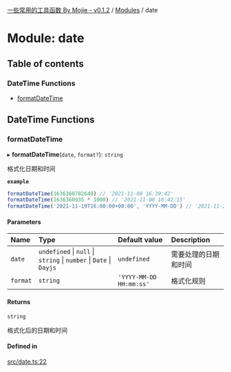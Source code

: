 [一些常用的工具函数 By Mojie - v0.1.2](../README.md) / [Modules](../modules.md) / date

# Module: date

## Table of contents

### DateTime Functions

- [formatDateTime](date.md#formatdatetime)

## DateTime Functions

### formatDateTime

▸ **formatDateTime**(`date`, `format?`): `string`

格式化日期和时间

**`example`**
``` typescript
formatDateTime(1636360782649) // '2021-11-08 16:39:42'
formatDateTime(1636360935 * 1000) // '2021-11-08 16:42:15'
formatDateTime('2021-11-19T16:00:00+00:00', 'YYYY-MM-DD') // '2021-11-20'
```

#### Parameters

| Name | Type | Default value | Description |
| :------ | :------ | :------ | :------ |
| `date` | `undefined` \| ``null`` \| `string` \| `number` \| `Date` \| `Dayjs` | `undefined` | 需要处理的日期和时间 |
| `format` | `string` | `'YYYY-MM-DD HH:mm:ss'` | 格式化规则 |

#### Returns

`string`

格式化后的日期和时间

#### Defined in

[src/date.ts:22](https://github.com/mojiefong/utils/blob/f0b18b5/src/date.ts#L22)
